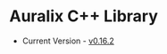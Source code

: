 # Auralix C++ Library
- Current Version - [v0.16.2](https://github.com/auralix/alx-202-af-10-2-auralix-cpp-lib/tree/v0.16.2)
